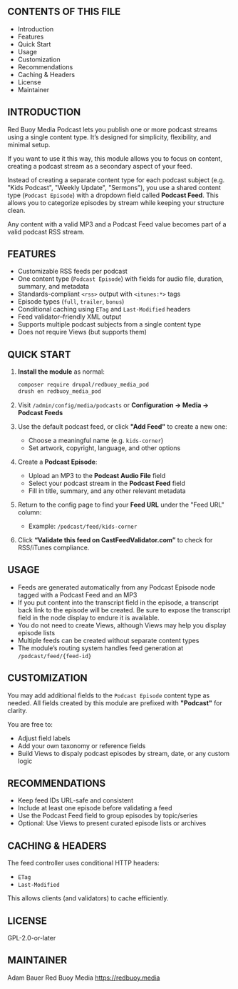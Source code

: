 
CONTENTS OF THIS FILE
---------------------
 * Introduction
 * Features
 * Quick Start
 * Usage
 * Customization
 * Recommendations
 * Caching & Headers
 * License
 * Maintainer

INTRODUCTION
------------

Red Buoy Media Podcast lets you publish one or more podcast streams using a single content type. It’s designed for simplicity, flexibility, and minimal setup.

If you want to use it this way, this module allows you to focus on content, creating a podcast stream as a secondary aspect of your feed.

Instead of creating a separate content type for each podcast subject (e.g. "Kids Podcast", "Weekly Update", "Sermons"), you use a shared content type (`Podcast Episode`) with a dropdown field called **Podcast Feed**. This allows you to categorize episodes by stream while keeping your structure clean.

Any content with a valid MP3 and a Podcast Feed value becomes part of a valid podcast RSS stream.

FEATURES
--------

- Customizable RSS feeds per podcast
- One content type (`Podcast Episode`) with fields for audio file, duration,
  summary, and metadata
- Standards-compliant `<rss>` output with `<itunes:*>` tags
- Episode types (`full`, `trailer`, `bonus`)
- Conditional caching using `ETag` and `Last-Modified` headers
- Feed validator–friendly XML output
- Supports multiple podcast subjects from a single content type
- Does not require Views (but supports them)

QUICK START
-----------

1. **Install the module** as normal:
   ```bash
   composer require drupal/redbuoy_media_pod
   drush en redbuoy_media_pod
   ```

2. Visit `/admin/config/media/podcasts` or **Configuration → Media → Podcast Feeds**

3. Use the default podcast feed, or click **"Add Feed"** to create a new one:
   - Choose a meaningful name (e.g. `kids-corner`)
   - Set artwork, copyright, language, and other options

4. Create a **Podcast Episode**:
   - Upload an MP3 to the **Podcast Audio File** field
   - Select your podcast stream in the **Podcast Feed** field
   - Fill in title, summary, and any other relevant metadata

5. Return to the config page to find your **Feed URL** under the "Feed URL" column:
   - Example: `/podcast/feed/kids-corner`

6. Click **“Validate this feed on CastFeedValidator.com”** to check for RSS/iTunes compliance.

USAGE
-----

- Feeds are generated automatically from any Podcast Episode node tagged with a Podcast Feed and an MP3
- If you put content into the transcript field in the episode, a transcript back link to the episode will be created. Be sure to expose the transcript field in the node display to endure it is available.
- You do not need to create Views, although Views may help you display episode lists
- Multiple feeds can be created without separate content types
- The module’s routing system handles feed generation at `/podcast/feed/{feed-id}`

CUSTOMIZATION
-------------

You may add additional fields to the `Podcast Episode` content type as needed. All fields created by this module are prefixed with **"Podcast"** for clarity.

You are free to:
- Adjust field labels
- Add your own taxonomy or reference fields
- Build Views to dispaly podcast episodes by stream, date, or any custom logic

RECOMMENDATIONS
---------------

- Keep feed IDs URL-safe and consistent
- Include at least one episode before validating a feed
- Use the Podcast Feed field to group episodes by topic/series
- Optional: Use Views to present curated episode lists or archives

CACHING & HEADERS
-----------------

The feed controller uses conditional HTTP headers:
- `ETag`
- `Last-Modified`

This allows clients (and validators) to cache efficiently.

LICENSE
-------

GPL-2.0-or-later

MAINTAINER
----------

Adam Bauer
Red Buoy Media
https://redbuoy.media
